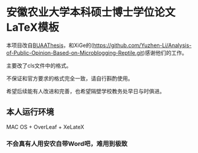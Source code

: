 # 安徽农业大学本科硕士博士学位论文LaTeX模板

本项目改自[BUAAThesis](https://github.com/CheckBoxStudio/BUAAThesis#%E5%8C%97%E4%BA%AC%E8%88%AA%E7%A9%BA%E8%88%AA%E5%A4%A9%E5%A4%A7%E5%AD%A6%E5%AD%A6%E4%BD%8D%E8%AE%BA%E6%96%87latex%E6%A8%A1%E6%9D%BF)，和XiGe的(https://github.com/Yuzhen-Li/Analysis-of-Public-Opinion-Based-on-Microblogging-Reptile.git)感谢他们的工作。

主要改了cls文件中的格式。

不保证和官方要求的格式完全一致，请自行斟酌使用。

希望后续能有人改进和完善，也希望隔壁学校教务处早日与时俱进。

## 本人运行环境

MAC OS + OverLeaf + XeLateX

### 不会真有人用安农自带Word吧，难用到极致


